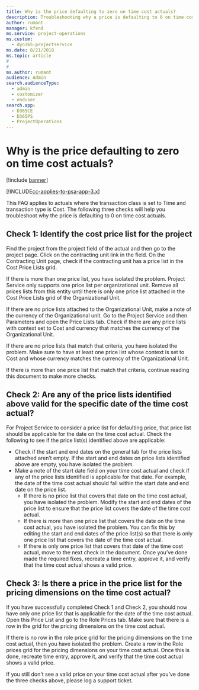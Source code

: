 ```yaml
---
title: Why is the price defaulting to zero on time cost actuals?
description: Troubleshooting why a price is defaulting to 0 on time cost actuals.
author: rumant
manager: kfend
ms.service: project-operations
ms.custom: 
  - dyn365-projectservice
ms.date: 8/21/2018
ms.topic: article
#
#
ms.author: rumant
audience: Admin
search.audienceType: 
  - admin
  - customizer
  - enduser
search.app: 
  - D365CE
  - D365PS
  - ProjectOperations
---
```


# Why is the price defaulting to zero on time cost actuals?

[!include [banner](../includes/psa-now-project-operations.md)]

[!INCLUDE[cc-applies-to-psa-app-3.x](../includes/cc-applies-to-psa-app-3x.md)]

This FAQ applies to actuals where the transaction class is set to Time and transaction type is Cost. The following three checks will help you troubleshoot why the price is defaulting to 0 on time cost actuals.
 
## Check 1: Identify the cost price list for the project

Find the project from the project field of the actual and then go to the project page. Click on the contracting unit link in the field. On the Contracting Unit page, check if the contracting unit has a price list in the Cost Price Lists grid.

If there is more than one price list, you have isolated the problem. Project Service only supports one price list per organizational unit. Remove all prices lists from this entity until there is only one price list attached in the Cost Price Lists grid of the Organizational Unit.

If there are no price lists attached to the Organizational Unit, make a note of the currency of the Organizational unit. Go to the Project Service and then Parameters and open the Price Lists tab. Check if there are any price lists with context set to Cost and currency that matches the currency of the Organizational Unit.
 
If there are no price lists that match that criteria, you have isolated the problem. Make sure to have at least one price list whose context is set to Cost and whose currency matches the currency of the Organizational Unit.

If there is more than one price list that match that criteria, continue reading this document to make more checks.

## Check 2: Are any of the price lists identified above valid for the specific date of the time cost actual?

For Project Service to consider a price list for defaulting price, that price list should be applicable for the date on the time cost actual. Check the following to see if the price list(s) identified above are applicable:

- Check if the start and end dates on the general tab for the price lists attached aren’t empty. If the start and end dates on price lists identified above are empty, you have isolated the problem. 
- Make a note of the start date field on your time cost actual and check if any of the price lists identified is applicable for that date. For example, the date of the time cost actual should fall within the start date and end date on the price list. 
	- If there is no price list that covers that date on the time cost actual, you have isolated the problem. Modify the start and end dates of the price list to ensure that the price list covers the date of the time cost actual. 
	- If there is more than one price list that covers the date on the time cost actual, you have isolated the problem. You can fix this by editing the start and end dates of the price list(s) so that there is only one price list that covers the date of the time cost actual. 
	- If there is only one price list that covers that date of the time cost actual, move to the next check in the document.
Once you’ve done made the required fixes, recreate a time entry, approve it, and verify that the time cost actual shows a valid price.

## Check 3: Is there a price in the price list for the pricing dimensions on the time cost actual?

If you have successfully completed Check 1 and Check 2, you should now have only one price list that is applicable for the date of the time cost actual. Open this Price List and go to the Role Prices tab. Make sure that there is a row in the grid for the pricing dimensions on the time cost actual.

If there is no row in the role price grid for the pricing dimensions on the time cost actual, then you have isolated the problem. Create a row in the Role prices grid for the pricing dimensions on your time cost actual. Once this is done, recreate time entry, approve it, and verify that the time cost actual shows a valid price.
 
If you still don't see a valid price on your time cost actual after you’ve done the three checks above, please log a support ticket.



